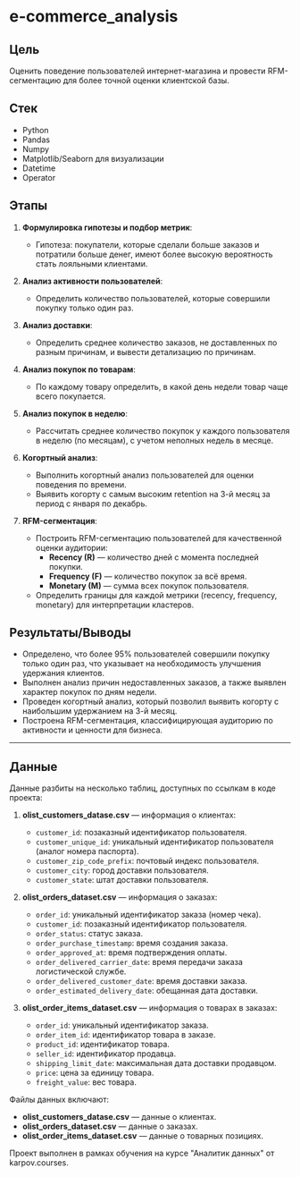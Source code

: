 # e-commerce_analysis

## Цель

Оценить поведение пользователей интернет-магазина и провести RFM-сегментацию для более точной оценки клиентской базы.

## Стек

- Python
- Pandas
- Numpy
- Matplotlib/Seaborn для визуализации
- Datetime
- Operator

## Этапы

1. **Формулировка гипотезы и подбор метрик**:
   - Гипотеза: покупатели, которые сделали больше заказов и потратили больше денег, имеют более высокую вероятность стать лояльными клиентами.

2. **Анализ активности пользователей**:
   - Определить количество пользователей, которые совершили покупку только один раз.

3. **Анализ доставки**:
   - Определить среднее количество заказов, не доставленных по разным причинам, и вывести детализацию по причинам.

4. **Анализ покупок по товарам**:
   - По каждому товару определить, в какой день недели товар чаще всего покупается.

5. **Анализ покупок в неделю**:
   - Рассчитать среднее количество покупок у каждого пользователя в неделю (по месяцам), с учетом неполных недель в месяце.

6. **Когортный анализ**:
   - Выполнить когортный анализ пользователей для оценки поведения по времени.
   - Выявить когорту с самым высоким retention на 3-й месяц за период с января по декабрь.

7. **RFM-сегментация**:
   - Построить RFM-сегментацию пользователей для качественной оценки аудитории:
     - **Recency (R)** — количество дней с момента последней покупки.
     - **Frequency (F)** — количество покупок за всё время.
     - **Monetary (M)** — сумма всех покупок пользователя.
   - Определить границы для каждой метрики (recency, frequency, monetary) для интерпретации кластеров.

## Результаты/Выводы

- Определено, что более 95% пользователей совершили покупку только один раз, что указывает на необходимость улучшения удержания клиентов.
- Выполнен анализ причин недоставленных заказов, а также выявлен характер покупок по дням недели.
- Проведен когортный анализ, который позволил выявить когорту с наибольшим удержанием на 3-й месяц.
- Построена RFM-сегментация, классифицирующая аудиторию по активности и ценности для бизнеса.

---

## Данные

Данные разбиты на несколько таблиц, доступных по ссылкам в коде проекта:

1. **olist_customers_datase.csv** — информация о клиентах:
   - `customer_id`: позаказный идентификатор пользователя.
   - `customer_unique_id`: уникальный идентификатор пользователя (аналог номера паспорта).
   - `customer_zip_code_prefix`: почтовый индекс пользователя.
   - `customer_city`: город доставки пользователя.
   - `customer_state`: штат доставки пользователя.

2. **olist_orders_dataset.csv** — информация о заказах:
   - `order_id`: уникальный идентификатор заказа (номер чека).
   - `customer_id`: позаказный идентификатор пользователя.
   - `order_status`: статус заказа.
   - `order_purchase_timestamp`: время создания заказа.
   - `order_approved_at`: время подтверждения оплаты.
   - `order_delivered_carrier_date`: время передачи заказа логистической службе.
   - `order_delivered_customer_date`: время доставки заказа.
   - `order_estimated_delivery_date`: обещанная дата доставки.

3. **olist_order_items_dataset.csv** — информация о товарах в заказах:
   - `order_id`: уникальный идентификатор заказа.
   - `order_item_id`: идентификатор товара в заказе.
   - `product_id`: идентификатор товара.
   - `seller_id`: идентификатор продавца.
   - `shipping_limit_date`: максимальная дата доставки продавцом.
   - `price`: цена за единицу товара.
   - `freight_value`: вес товара.

Файлы данных включают:
- **olist_customers_datase.csv** — данные о клиентах.
- **olist_orders_dataset.csv** — данные о заказах.
- **olist_order_items_dataset.csv** — данные о товарных позициях.

Проект выполнен в рамках обучения на курсе "Аналитик данных" от karpov.courses.
